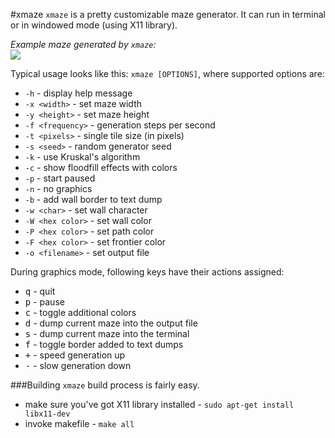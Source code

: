#xmaze
`xmaze` is a pretty customizable maze generator. It can run in terminal or in windowed mode (using X11 library).

*Example maze generated by `xmaze`:*<br>
<img src=http://i.imgur.com/SviG62T.png></img>

Typical usage looks like this: `xmaze [OPTIONS]`, where supported options are:
 - `-h` - display help message
 - `-x <width>` - set maze width
 - `-y <height>` - set maze height
 - `-f <frequency>` - generation steps per second
 - `-t <pixels>` - single tile size (in pixels)
 - `-s <seed>` - random generator seed
 - `-k` - use Kruskal's algorithm
 - `-c` - show floodfill effects with colors
 - `-p` - start paused
 - `-n` - no graphics
 - `-b` - add wall border to text dump
 - `-w <char>` - set wall character
 - `-W <hex color>` - set wall color
 - `-P <hex color>` - set path color
 - `-F <hex color>` - set frontier color
 - `-o <filename>` - set output file

During graphics mode, following keys have their actions assigned:
 - <kbd>q</kbd> - quit
 - <kbd>p</kbd> - pause
 - <kbd>c</kbd> - toggle additional colors
 - <kbd>d</kbd> - dump current maze into the output file
 - <kbd>s</kbd> - dump current maze into the terminal
 - <kbd>f</kbd> - toggle border added to text dumps
 - <kbd>+</kbd> - speed generation up
 - <kbd>-</kbd> - slow generation down

###Building
`xmaze` build process is fairly easy.
 - make sure you've got X11 library installed - `sudo apt-get install libx11-dev`
 - invoke makefile - `make all`
